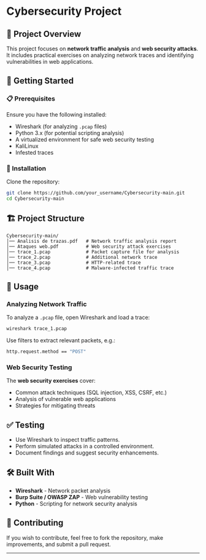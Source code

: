 # Cybersecurity Project

## 📌 Project Overview
This project focuses on **network traffic analysis** and **web security attacks**. It includes practical exercises on analyzing network traces and identifying vulnerabilities in web applications.

## 🚀 Getting Started

### 📋 Prerequisites
Ensure you have the following installed:
- Wireshark (for analyzing `.pcap` files)
- Python 3.x (for potential scripting analysis)
- A virtualized environment for safe web security testing
- KaliLinux
- Infested traces

### 🔧 Installation
Clone the repository:
```sh
git clone https://github.com/your_username/Cybersecurity-main.git
cd Cybersecurity-main
```

## 🏗 Project Structure
```
Cybersecurity-main/
│── Analisis de trazas.pdf   # Network traffic analysis report
│── Ataques web.pdf          # Web security attack exercises
│── trace_1.pcap             # Packet capture file for analysis
│── trace_2.pcap             # Additional network trace
│── trace_3.pcap             # HTTP-related trace
│── trace_4.pcap             # Malware-infected traffic trace
```

## 🎯 Usage

### Analyzing Network Traffic
To analyze a `.pcap` file, open Wireshark and load a trace:
```sh
wireshark trace_1.pcap
```
Use filters to extract relevant packets, e.g.:
```sh
http.request.method == "POST"
```

### Web Security Testing
The **web security exercises** cover:
- Common attack techniques (SQL injection, XSS, CSRF, etc.)
- Analysis of vulnerable web applications
- Strategies for mitigating threats

## ✅ Testing
- Use Wireshark to inspect traffic patterns.
- Perform simulated attacks in a controlled environment.
- Document findings and suggest security enhancements.

## 🛠 Built With
- **Wireshark** - Network packet analysis
- **Burp Suite / OWASP ZAP** - Web vulnerability testing
- **Python** - Scripting for network security analysis

## 🤝 Contributing
If you wish to contribute, feel free to fork the repository, make improvements, and submit a pull request.

---

